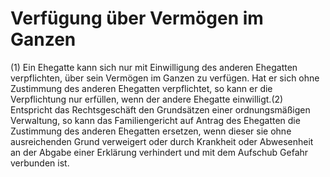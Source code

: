 # Verfügung über Vermögen im Ganzen

(1) Ein Ehegatte kann sich nur mit Einwilligung des anderen Ehegatten verpflichten, über sein Vermögen im Ganzen zu verfügen. Hat er sich ohne Zustimmung des anderen Ehegatten verpflichtet, so kann er die Verpflichtung nur erfüllen, wenn der andere Ehegatte einwilligt.(2) Entspricht das Rechtsgeschäft den Grundsätzen einer ordnungsmäßigen Verwaltung, so kann das Familiengericht auf Antrag des Ehegatten die Zustimmung des anderen Ehegatten ersetzen, wenn dieser sie ohne ausreichenden Grund verweigert oder durch Krankheit oder Abwesenheit an der Abgabe einer Erklärung verhindert und mit dem Aufschub Gefahr verbunden ist. 

